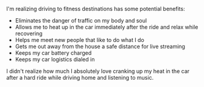 I'm realizing driving to fitness destinations has some potential benefits:

- Eliminates the danger of traffic on my body and soul
- Allows me to heat up in the car immediately after the ride and relax while recovering
- Helps me meet new people that like to do what I do
- Gets me out away from the house a safe distance for live streaming
- Keeps my car battery charged
- Keeps my car logistics dialed in

I didn't realize how much I absolutely love cranking up my heat in the car after a hard ride while driving home and listening to music.